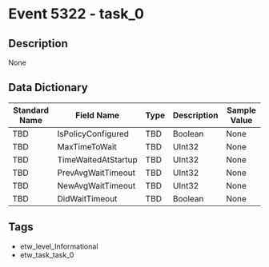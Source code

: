 # Event 5322 - task_0

## Description
None

## Data Dictionary
|Standard Name|Field Name|Type|Description|Sample Value|
|---|---|---|---|---|
|TBD|IsPolicyConfigured|TBD|Boolean|None|None|
|TBD|MaxTimeToWait|TBD|UInt32|None|None|
|TBD|TimeWaitedAtStartup|TBD|UInt32|None|None|
|TBD|PrevAvgWaitTimeout|TBD|UInt32|None|None|
|TBD|NewAvgWaitTimeout|TBD|UInt32|None|None|
|TBD|DidWaitTimeout|TBD|Boolean|None|None|

## Tags
* etw_level_Informational
* etw_task_task_0